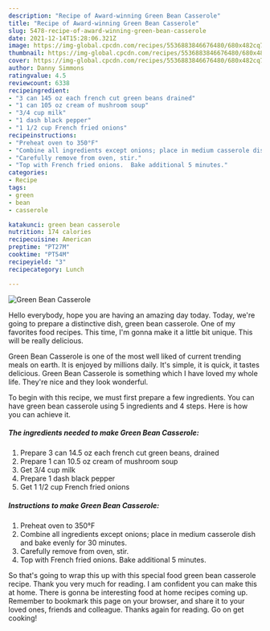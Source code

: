 ```yaml
---
description: "Recipe of Award-winning Green Bean Casserole"
title: "Recipe of Award-winning Green Bean Casserole"
slug: 5478-recipe-of-award-winning-green-bean-casserole
date: 2021-12-14T15:28:06.321Z
image: https://img-global.cpcdn.com/recipes/5536883846676480/680x482cq70/green-bean-casserole-recipe-main-photo.jpg
thumbnail: https://img-global.cpcdn.com/recipes/5536883846676480/680x482cq70/green-bean-casserole-recipe-main-photo.jpg
cover: https://img-global.cpcdn.com/recipes/5536883846676480/680x482cq70/green-bean-casserole-recipe-main-photo.jpg
author: Danny Simmons
ratingvalue: 4.5
reviewcount: 6338
recipeingredient:
- "3 can 145 oz each french cut green beans drained"
- "1 can 105 oz cream of mushroom soup"
- "3/4 cup milk"
- "1 dash black pepper"
- "1 1/2 cup French fried onions"
recipeinstructions:
- "Preheat oven to 350°F"
- "Combine all ingredients except onions; place in medium casserole dish and bake evenly for 30 minutes."
- "Carefully remove from oven, stir."
- "Top with French fried onions.  Bake additional 5 minutes."
categories:
- Recipe
tags:
- green
- bean
- casserole

katakunci: green bean casserole 
nutrition: 174 calories
recipecuisine: American
preptime: "PT27M"
cooktime: "PT54M"
recipeyield: "3"
recipecategory: Lunch

---
```



![Green Bean Casserole](https://img-global.cpcdn.com/recipes/5536883846676480/680x482cq70/green-bean-casserole-recipe-main-photo.jpg)

Hello everybody, hope you are having an amazing day today. Today, we're going to prepare a distinctive dish, green bean casserole. One of my favorites food recipes. This time, I'm gonna make it a little bit unique. This will be really delicious.

Green Bean Casserole is one of the most well liked of current trending meals on earth. It is enjoyed by millions daily. It's simple, it is quick, it tastes delicious. Green Bean Casserole is something which I have loved my whole life. They're nice and they look wonderful.




To begin with this recipe, we must first prepare a few ingredients. You can have green bean casserole using 5 ingredients and 4 steps. Here is how you can achieve it.

<!--inarticleads1-->

##### The ingredients needed to make Green Bean Casserole:

1. Prepare 3 can 14.5 oz each french cut green beans, drained
1. Prepare 1 can 10.5 oz cream of mushroom soup
1. Get 3/4 cup milk
1. Prepare 1 dash black pepper
1. Get 1 1/2 cup French fried onions




<!--inarticleads2-->

##### Instructions to make Green Bean Casserole:

1. Preheat oven to 350°F
1. Combine all ingredients except onions; place in medium casserole dish and bake evenly for 30 minutes.
1. Carefully remove from oven, stir.
1. Top with French fried onions.  Bake additional 5 minutes.




So that's going to wrap this up with this special food green bean casserole recipe. Thank you very much for reading. I am confident you can make this at home. There is gonna be interesting food at home recipes coming up. Remember to bookmark this page on your browser, and share it to your loved ones, friends and colleague. Thanks again for reading. Go on get cooking!
